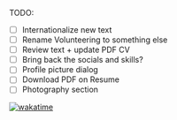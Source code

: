 TODO:

- [ ] Internationalize new text
- [ ] Rename Volunteering to something else
- [ ] Review text + update PDF CV
- [ ] Bring back the socials and skills?
- [ ] Profile picture dialog
- [ ] Download PDF on Resume
- [ ] Photography section

[![wakatime](https://wakatime.com/badge/github/hidragos/personal-website.svg)](https://wakatime.com/badge/github/hidragos/personal-website)
